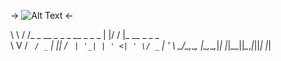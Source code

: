 -> ![Alt Text](https://build-it-yourself.com/s-programs/images/geek-gif.gif ) <-

 \ \ / /_ _ __ _ _  _ __ _ _ _  | |/ / |_  __ _ _ _  
  \ V / _` / _` | || / _` | '_| | ' <| ' \/ _` | ' \ 
   \_/\__,_\__, |\_,_\__,_|_|   |_|\_\_||_\__,_|_||_|
              |_|                                    





